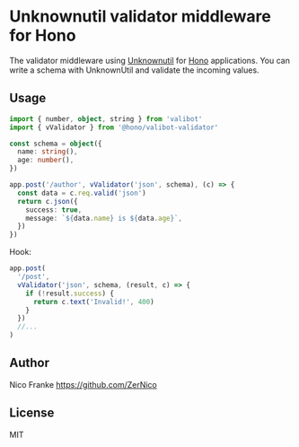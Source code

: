 # Unknownutil validator middleware for Hono

The validator middleware using [Unknownutil](https://github.com/lambdalisue/deno-unknownutil) for [Hono](https://honojs.dev) applications.
You can write a schema with UnknownUtil and validate the incoming values.

## Usage

```ts
import { number, object, string } from 'valibot'
import { vValidator } from '@hono/valibot-validator'

const schema = object({
  name: string(),
  age: number(),
})

app.post('/author', vValidator('json', schema), (c) => {
  const data = c.req.valid('json')
  return c.json({
    success: true,
    message: `${data.name} is ${data.age}`,
  })
})
```

Hook:

```ts
app.post(
  '/post',
  vValidator('json', schema, (result, c) => {
    if (!result.success) {
      return c.text('Invalid!', 400)
    }
  })
  //...
)
```

## Author

Nico Franke <https://github.com/ZerNico>

## License

MIT
